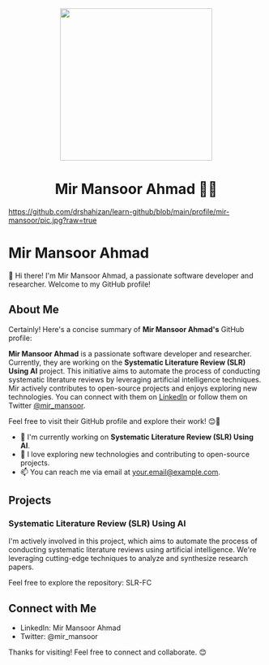 <div align="center"><img src="https://github.com/drshahizan/learn-github/blob/main/profile/mir-mansoor/pic.jpg" width="300" /></div>
<h1 align="center">Mir Mansoor Ahmad 👨‍💻</h1>


https://github.com/drshahizan/learn-github/blob/main/profile/mir-mansoor/pic.jpg?raw=true
# Mir Mansoor Ahmad

👋 Hi there! I'm Mir Mansoor Ahmad, a passionate software developer and researcher. Welcome to my GitHub profile!

## About Me
Certainly! Here's a concise summary of **Mir Mansoor Ahmad's** GitHub profile:

**Mir Mansoor Ahmad** is a passionate software developer and researcher. Currently, they are working on the **Systematic Literature Review (SLR) Using AI** project. This initiative aims to automate the process of conducting systematic literature reviews by leveraging artificial intelligence techniques. Mir actively contributes to open-source projects and enjoys exploring new technologies. You can connect with them on [LinkedIn](https://www.linkedin.com/in/mir-mansoor-ahmad/) or follow them on Twitter [@mir_mansoor](https://twitter.com/).

Feel free to visit their GitHub profile and explore their work! 😊🚀

- 🌱 I'm currently working on **Systematic Literature Review (SLR) Using AI**.
- 🚀 I love exploring new technologies and contributing to open-source projects.
- 📫 You can reach me via email at your.email@example.com.

## Projects

### Systematic Literature Review (SLR) Using AI

I'm actively involved in this project, which aims to automate the process of conducting systematic literature reviews using artificial intelligence. We're leveraging cutting-edge techniques to analyze and synthesize research papers.

Feel free to explore the repository: SLR-FC

## Connect with Me

- LinkedIn: Mir Mansoor Ahmad
- Twitter: @mir_mansoor

Thanks for visiting! Feel free to connect and collaborate. 😊


